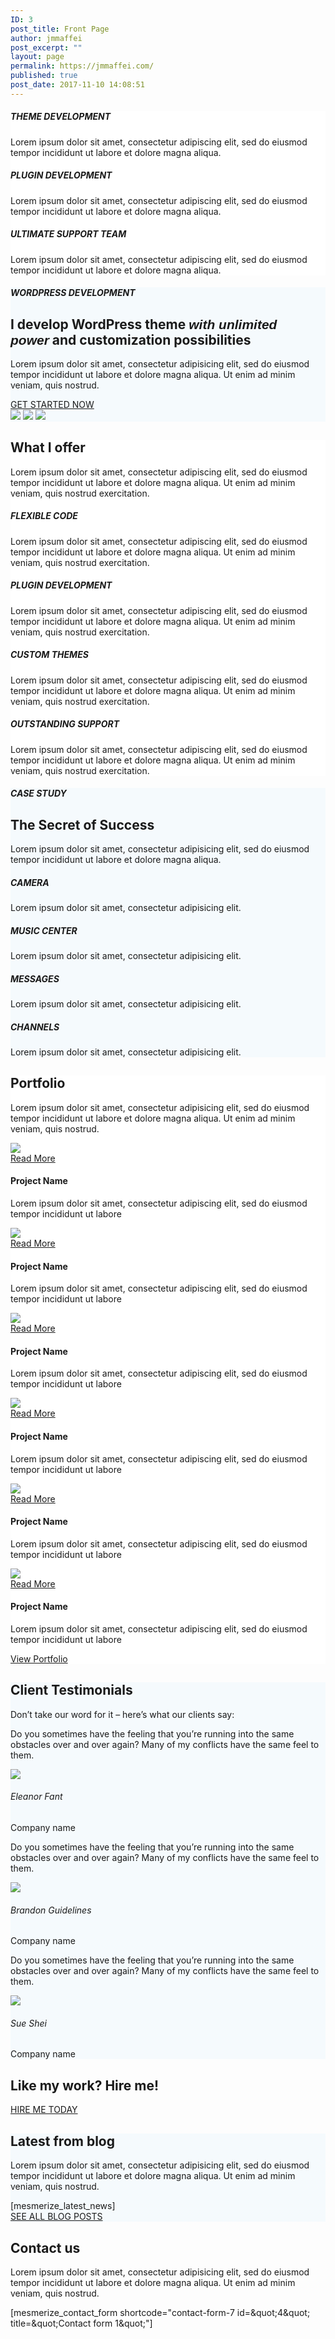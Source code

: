 ```yaml
---
ID: 3
post_title: Front Page
author: jmmaffei
post_excerpt: ""
layout: page
permalink: https://jmmaffei.com/
published: true
post_date: 2017-11-10 14:08:51
---
```

<div  id="overlappable-4" style="background-color: #ffffff; background-image: none;" data-label="Overlappable" data-id="overlappable-4" data-export-id="overlappable-4" data-category="overlappable" class="overlappable-4 content-section content-section-spacing" data-overlap="true">
<div  class="gridContainer">
<div  data-type="row" class="row spaced-cols text-center">
<div  class="col-xs-12 col-sm-4 col-padding">

<i  class="fa icon shadow-large-black aligncenter color1 fa-clone reverse round large"> </i>
<div  data-type="column" class="">
<h5  class="">THEME DEVELOPMENT</h5>
<p  class="">Lorem ipsum dolor sit amet, consectetur adipiscing elit, sed do eiusmod tempor incididunt ut labore et dolore magna aliqua.</p>

</div>
</div>
<div  class="col-xs-12 col-sm-4 col-padding">

<i  class="fa icon fa-cogs large shadow-large-black round aligncenter reverse color1"> </i>
<div  data-type="column" class="">
<h5  class="">PLUGIN DEVELOPMENT</h5>
<p  class="">Lorem ipsum dolor sit amet, consectetur adipiscing elit, sed do eiusmod tempor incididunt ut labore et dolore magna aliqua.</p>

</div>
</div>
<div  class="col-xs-12 col-sm-4 col-padding">

<i  class="fa icon fa-magic large shadow-large-black round aligncenter reverse color1"> </i>
<div  data-type="column" class="">
<h5  class="">ULTIMATE SUPPORT TEAM</h5>
<p  class="">Lorem ipsum dolor sit amet, consectetur adipiscing elit, sed do eiusmod tempor incididunt ut labore et dolore magna aliqua.</p>

</div>
</div>
</div>
</div>
</div><div  id="about-1" style="background-color: #f5fafd;" data-label="About" data-id="about-1" data-export-id="about-1" data-category="about" class="about-1 content-section content-section-spacing">
<div  class="gridContainer">
<div  class="row text-center">
<div  class="section-title-col" data-type="column">
<h5  class="">WORDPRESS DEVELOPMENT</h5>
<h2  class="">I develop WordPress theme&nbsp;<span  href="#" style="font-weight: bold; font-family: Playfair Display, sans-serif; font-style: italic;">with unlimited power</span>&nbsp;and customization possibilities</h2>
<p  class="lead">Lorem ipsum dolor sit amet, consectetur adipisicing elit, sed do eiusmod tempor incididunt ut labore et dolore magna aliqua. Ut enim ad minim veniam, quis nostrud.</p>
<a  class="button color1" href="#">GET STARTED NOW</a>

</div>
</div>
<div  class="row">
<div  class="bottom-xs center-xs col-xs flexbox image-group-bottom-3-img"><img  class="left-img shadow-large-black" data-size="500x300" src="https://extendthemes.com/mesmerize/demos/demo-free-1/wp-content/uploads/2018/02/cropped-people-cv.jpg"> <img  class="center-img shadow-large-black" data-size="500x300" src="https://extendthemes.com/mesmerize/demos/demo-free-1/wp-content/uploads/2018/02/cropped-people-1.jpg"> <img  class="right-img shadow-large-black" data-size="500x300" src="https://extendthemes.com/mesmerize/demos/demo-free-1/wp-content/uploads/2018/02/cropped-misc-1.jpg"></div>
</div>
</div>
</div><div  id="features-3" style="background-color: #ffffff;" data-label="Features" data-id="features-12-card-bordered" data-export-id="features-12-card-bordered" data-category="features" class="features-12-card-bordered content-section content-section-spacing ">
<div  class="gridContainer">
<div  class="row text-center">
<div  class="section-title-col" data-type="column">
<h2  class="">What I offer</h2>
<p  class="lead">Lorem ipsum dolor sit amet, consectetur adipiscing elit, sed do eiusmod tempor incididunt ut labore et dolore magna aliqua. Ut enim ad minim veniam, quis nostrud exercitation.</p>

</div>
</div>
<div  class="row spaced-cols" data-type="row">
<div  class="col-sm-6">
<div  class="card row-card bordered y-move">
<div  class="row">
<div  class="col-sm-fit icon-column"><i  class="fa icon color2 fa-connectdevelop large"> </i></div>
<div  class="col-sm" data-type="column">
<h5  class="color2">FLEXIBLE CODE</h5>
<p  class="">Lorem ipsum dolor sit amet, consectetur adipiscing elit, sed do eiusmod tempor incididunt ut labore et dolore magna aliqua. Ut enim ad minim veniam, quis nostrud exercitation.</p>

</div>
</div>
</div>
</div>
<div  class="col-sm-6">
<div  class="card row-card bordered y-move">
<div  class="row">
<div  class="col-sm-fit icon-column"><i  class="fa icon color2 fa-codepen large"> </i></div>
<div  class="col-sm" data-type="column">
<h5  class="color2">PLUGIN DEVELOPMENT</h5>
<p  class="">Lorem ipsum dolor sit amet, consectetur adipiscing elit, sed do eiusmod tempor incididunt ut labore et dolore magna aliqua. Ut enim ad minim veniam, quis nostrud exercitation.</p>

</div>
</div>
</div>
</div>
<div  class="col-sm-6">
<div  class="card row-card bordered y-move">
<div  class="row">
<div  class="col-sm-fit icon-column"><i  class="fa icon color2 fa-cube large"> </i></div>
<div  class="col-sm" data-type="column">
<h5  class="color2">CUSTOM THEMES</h5>
<p  class="">Lorem ipsum dolor sit amet, consectetur adipiscing elit, sed do eiusmod tempor incididunt ut labore et dolore magna aliqua. Ut enim ad minim veniam, quis nostrud exercitation.</p>

</div>
</div>
</div>
</div>
<div  class="col-sm-6">
<div  class="card row-card bordered y-move">
<div  class="row">
<div  class="col-sm-fit icon-column"><i  class="fa icon color2 fa-database large"> </i></div>
<div  class="col-sm" data-type="column">
<h5  class="color2">OUTSTANDING SUPPORT</h5>
<p  class="">Lorem ipsum dolor sit amet, consectetur adipiscing elit, sed do eiusmod tempor incididunt ut labore et dolore magna aliqua. Ut enim ad minim veniam, quis nostrud exercitation.</p>

</div>
</div>
</div>
</div>
</div>
</div>
</div><div  id="content-13" style="background-color: #f5fafd;" data-label="Content" data-id="content-2" data-export-id="content-2" data-category="content" class="content-2 content-section content-section-spacing">
<div  class="">
<div  class="row middle-xs">
<div  class="col-sm-5 bg-image shadow-large-black" data-bg="image" style="background-image: url('https://extendthemes.com/mesmerize/demos/demo-free-1/wp-content/uploads/2018/02/cropped-color-pic-1.jpg');"></div>
<div  class="col-sm-7 full-col-left-padding full-col-right-padding">
<div  class="row">
<div  data-type="column" class="space-bottom-small content-title-col">
<h5  class="">CASE STUDY</h5>
<h2  class="">The Secret of Success</h2>
<p  class="">Lorem ipsum dolor sit amet, consectetur adipisicing elit, sed do eiusmod tempor incididunt ut labore et dolore magna aliqua.&nbsp;</p>

</div>
</div>
<div  class="row spaced-cols " data-type="row">
<div  class="col-xs-6" data-type="column">
<h5  class="end">CAMERA</h5>
<p  class="">Lorem ipsum dolor sit amet, consectetur adipisicing elit.</p>

</div>
<div  class="col-xs-6" data-type="column">
<h5  class="end">MUSIC CENTER</h5>
<p  class="">Lorem ipsum dolor sit amet, consectetur adipisicing elit.</p>

</div>
<div  class="col-xs-6" data-type="column">
<h5  class="end">MESSAGES</h5>
<p  class="">Lorem ipsum dolor sit amet, consectetur adipisicing elit.</p>

</div>
<div  class="col-xs-6" data-type="column">
<h5  class="end">CHANNELS</h5>
<p  class="">Lorem ipsum dolor sit amet, consectetur adipisicing elit.</p>

</div>
</div>
</div>
</div>
</div>
</div><div  data-label="Portfolio" data-id="portfolio-5" data-export-id="portfolio-5" data-category="portfolio" class="portfolio-5 content-section content-section-spacing" id="portfolio-4" style="background-color: rgb(255, 255, 255); background-image: none;">
<div  class="gridContainer">
<div  class="row text-center">
<div  class="section-title-col" data-type="column">
<h2  class="">Portfolio</h2>
<p  class="lead">Lorem ipsum dolor sit amet, consectetur adipisicing elit, sed do eiusmod tempor incididunt ut labore et dolore magna aliqua. Ut enim ad minim veniam, quis nostrud.</p>

</div>
</div>
<div  class="row space-bottom spaced-cols" data-type="row">
<div  class="col-xs-12 col-sm-4 text-center col-md-4 ">
<div  class="card no-padding bordered">
<div  data-hover-fx="portfolio-6" class="contentswap-effect">
<div  class="initial-image"><img  data-size="500x500" src="https://extendthemes.com/mesmerize/demos/demo-free-1/wp-content/uploads/2018/02/portfolio-1.jpg"></div>
<div  class="overlay bg-color6"></div>
<div  class="swap-inner col-xs-12">
<div  class="row full-height-row middle-xs middle-sm">
<div  class="col-xs-12 text-center content-holder"><a class="button small color2" href="#" target="_self" data-cp-link="1" rel="noopener noreferrer">Read More</a></div>
</div>
</div>
</div>
<div  class="col-xs-12">
<div  class="space-bottom space-top" data-type="column">
<h4  class="end">Project Name</h4>
<p  class="italic">Lorem ipsum dolor sit amet, consectetur adipiscing elit, sed do eiusmod tempor incididunt ut labore</p>

</div>
</div>
</div>
</div>
<div  class="col-xs-12 col-sm-4 text-center col-md-4 ">
<div  class="card no-padding bordered">
<div  data-hover-fx="portfolio-6" class="contentswap-effect">
<div  class="initial-image"><img  data-size="500x500" src="https://extendthemes.com/mesmerize/demos/demo-free-1/wp-content/uploads/2018/02/portfolio-2.jpg"></div>
<div  class="overlay bg-color6"></div>
<div  class="swap-inner col-xs-12">
<div  class="row full-height-row middle-xs middle-sm">
<div  class="col-xs-12 text-center content-holder"><a class="button small color2" href="#" target="_self" data-cp-link="1" rel="noopener noreferrer">Read More</a></div>
</div>
</div>
</div>
<div  class="col-xs-12">
<div  class="space-bottom space-top" data-type="column">
<h4  class="end">Project Name</h4>
<p  class="italic">Lorem ipsum dolor sit amet, consectetur adipiscing elit, sed do eiusmod tempor incididunt ut labore</p>

</div>
</div>
</div>
</div>
<div  class="col-xs-12 col-sm-4 text-center col-md-4 ">
<div  class="card no-padding bordered">
<div  data-hover-fx="portfolio-6" class="contentswap-effect">
<div  class="initial-image"><img  data-size="500x500" src="https://extendthemes.com/mesmerize/demos/demo-free-1/wp-content/uploads/2018/02/portfolio-3.jpg"></div>
<div  class="overlay bg-color6"></div>
<div  class="swap-inner col-xs-12">
<div  class="row full-height-row middle-xs middle-sm">
<div  class="col-xs-12 text-center content-holder"><a class="button small color2" href="#" target="_self" data-cp-link="1" rel="noopener noreferrer">Read More</a></div>
</div>
</div>
</div>
<div  class="col-xs-12">
<div  class="space-bottom space-top" data-type="column">
<h4  class="end">Project Name</h4>
<p  class="italic">Lorem ipsum dolor sit amet, consectetur adipiscing elit, sed do eiusmod tempor incididunt ut labore</p>

</div>
</div>
</div>
</div>
<div  class="col-xs-12 col-sm-4 text-center col-md-4">
<div  class="card no-padding bordered">
<div  data-hover-fx="portfolio-6" class="contentswap-effect">
<div  class="initial-image"><img  data-size="500x500" src="https://extendthemes.com/mesmerize/demos/demo-free-1/wp-content/uploads/2018/02/portfolio-5.jpg"></div>
<div  class="overlay bg-color6"></div>
<div  class="swap-inner col-xs-12">
<div  class="row full-height-row middle-xs middle-sm">
<div  class="col-xs-12 text-center content-holder"><a class="button small color2" href="#" target="_self" data-cp-link="1" rel="noopener noreferrer">Read More</a></div>
</div>
</div>
</div>
<div  class="col-xs-12">
<div  class="space-bottom space-top" data-type="column">
<h4  class="end">Project Name</h4>
<p  class="italic">Lorem ipsum dolor sit amet, consectetur adipiscing elit, sed do eiusmod tempor incididunt ut labore</p>

</div>
</div>
</div>
</div>
<div  class="col-xs-12 col-sm-4 text-center col-md-4">
<div  class="card no-padding bordered">
<div  data-hover-fx="portfolio-6" class="contentswap-effect">
<div  class="initial-image"><img  data-size="500x500" src="https://extendthemes.com/mesmerize/demos/demo-free-1/wp-content/uploads/2018/02/portfolio-7.jpg"></div>
<div  class="overlay bg-color6"></div>
<div  class="swap-inner col-xs-12">
<div  class="row full-height-row middle-xs middle-sm">
<div  class="col-xs-12 text-center content-holder"><a class="button small color2" href="#" target="_self" data-cp-link="1" rel="noopener noreferrer">Read More</a></div>
</div>
</div>
</div>
<div  class="col-xs-12">
<div  class="space-bottom space-top" data-type="column">
<h4  class="end">Project Name</h4>
<p  class="italic">Lorem ipsum dolor sit amet, consectetur adipiscing elit, sed do eiusmod tempor incididunt ut labore</p>

</div>
</div>
</div>
</div>
<div  class="col-xs-12 col-sm-4 text-center col-md-4">
<div  class="card no-padding bordered">
<div  data-hover-fx="portfolio-6" class="contentswap-effect">
<div  class="initial-image"><img  data-size="500x500" src="https://extendthemes.com/mesmerize/demos/demo-free-1/wp-content/uploads/2018/02/portfolio-8.jpg"></div>
<div  class="overlay bg-color6"></div>
<div  class="swap-inner col-xs-12">
<div  class="row full-height-row middle-xs middle-sm">
<div  class="col-xs-12 text-center content-holder"><a class="button small color2" href="#" target="_self" data-cp-link="1" rel="noopener noreferrer">Read More</a></div>
</div>
</div>
</div>
<div  class="col-xs-12">
<div  class="space-bottom space-top" data-type="column">
<h4  class="end">Project Name</h4>
<p  class="italic">Lorem ipsum dolor sit amet, consectetur adipiscing elit, sed do eiusmod tempor incididunt ut labore</p>

</div>
</div>
</div>
</div>
</div>
<div  class="row">
<div  data-type="column" class="col-xs-12 text-center"><a  class="button color2 y-move" href="#">View Portfolio</a></div>
</div>
</div>
</div><div  id="testimonials-5" style="background-color: rgb(245, 250, 253); background-image: none;" data-label="Testimonials" data-id="testimonials-5" data-export-id="testimonials-5" data-category="testimonials" class="testimonials-5 content-section content-section-spacing">
<div  class="gridContainer">
<div  class="row">
<div  data-type="column" class="section-title-col">
<h2  class="">Client Testimonials</h2>
<p  class="lead">Don’t take our word for it – here’s what our clients say:</p>

</div>
</div>
<div  class="row spaced-cols content-center-sm" data-type="row">
<div  class="col-sm-4">
<div  class="card y-move bordered" data-type="column">

<i  class="fa fa-quote-right icon color1 small"></i>
<p  class="text-center">Do you sometimes have the feeling that you’re running into the same obstacles over and over again? Many of my conflicts have the same feel to them.</p>
<img  src="https://extendthemes.com/mesmerize/demos/demo-free-1/wp-content/plugins/mesmerize-companion/theme-data/mesmerize/sections/images/team-1.jpg" class="round icon">
<h6  class="end">Eleanor Fant</h6>
<p  class="small italic">Company name</p>

</div>
</div>
<div  class="col-sm-4">
<div  class="card y-move bordered" data-type="column">

<i  class="fa fa-quote-right icon color1 small"></i>
<p  class="text-center">Do you sometimes have the feeling that you’re running into the same obstacles over and over again? Many of my conflicts have the same feel to them.</p>
<img  src="https://extendthemes.com/mesmerize/demos/demo-free-1/wp-content/plugins/mesmerize-companion/theme-data/mesmerize/sections/images/team-2.jpg" class="round icon">
<h6  class="end">Brandon Guidelines</h6>
<p  class="small italic">Company name</p>

</div>
</div>
<div  class="col-sm-4">
<div  class="card y-move bordered" data-type="column">

<i  class="fa fa-quote-right icon color1 small"></i>
<p  class="text-center">Do you sometimes have the feeling that you’re running into the same obstacles over and over again? Many of my conflicts have the same feel to them.</p>
<img  src="https://extendthemes.com/mesmerize/demos/demo-free-1/wp-content/plugins/mesmerize-companion/theme-data/mesmerize/sections/images/team-3.jpg" class="round icon">
<h6  class="end">Sue Shei</h6>
<p  class="small italic">Company name</p>

</div>
</div>
</div>
</div>
</div><div  id="cta-1" data-label="Cta" data-id="cta-blue-section" data-export-id="cta-blue-section" data-category="cta" class="cta-blue-section content-section content-section-spacing-medium bg-color1 white-text">
<div  class="gridContainer">
<div  class="row middle-xs">
<div  class="col-sm-8 space-bottom-xs" data-type="column">
<h2  class="">Like my work?&nbsp;<span  class="font-300">Hire me!</span></h2>
</div>
<div  class="col-sm-4 end-sm" data-type="column"><a class="button color2" href="#" target="_self" data-cp-link="1" rel="noopener noreferrer"> HIRE ME TODAY </a></div>
</div>
</div>
</div><div  id="latest-news-1" style="background-color: #f5fafd;" data-label="Latest-news" data-id="blog-section" data-export-id="blog-section" data-category="latest_news" class="blog-section content-section content-section-spacing">
<div  class="gridContainer">
<div  class="row">
<div  data-type="column" class="section-title-col">
<h2  class="">Latest from blog</h2>
<p  class="lead">Lorem ipsum dolor sit amet, consectetur adipisicing elit, sed do eiusmod tempor incididunt ut labore et dolore magna aliqua. Ut enim ad minim veniam, quis nostrud.</p>

</div>
</div>
<div  class="row">
<div  data-type="row" data-dynamic-columns="handled" data-content-shortcode="mesmerize_latest_news">[mesmerize_latest_news]</div>
</div>
<div  class="row">
<div  class="text-center"><a class="button color1" data-attr-shortcode="href:mesmerize_blog_link" href="[mesmerize_blog_link]" target="_self" rel="noopener noreferrer">SEE ALL BLOG POSTS</a></div>
</div>
</div>
</div><div  id="contact-1" data-label="Contact" data-id="contact-1" data-export-id="contact-1" data-category="contact" class="contact-1 content-section content-section-spacing white-text" data-parallax-depth="20" style="background-image: url('https://extendthemes.com/mesmerize/demos/demo-free-1/wp-content/uploads/2018/02/stephan-valentin-345970.jpg'); background-size: cover; background-position: center top;">
<div  class="gridContainer">
<div  class="row text-center">
<div  class="section-title-col" data-type="column">
<h2  class="">Contact us</h2>
<p  class="lead">Lorem ipsum dolor sit amet, consectetur adipisicing elit, sed do eiusmod tempor incididunt ut labore et dolore magna aliqua. Ut enim ad minim veniam, quis nostrud.</p>

</div>
</div>
<div  class="row text-center">
<div  class="col-xs-12 col-sm-8 col-sm-offset-2 contact-form-wrapper inline-info">
<div  class="card large-padding">
<div  class="" data-content-shortcode="mesmerize_contact_form shortcode=&quot;contact-form-7 id=&amp;amp;quot;4&amp;amp;quot; title=&amp;amp;quot;Contact form 1&amp;amp;quot;&quot;" data-editable="true">[mesmerize_contact_form shortcode="contact-form-7 id=&amp;quot;4&amp;quot; title=&amp;quot;Contact form 1&amp;quot;"]</div>
</div>
</div>
</div>
</div>
</div>